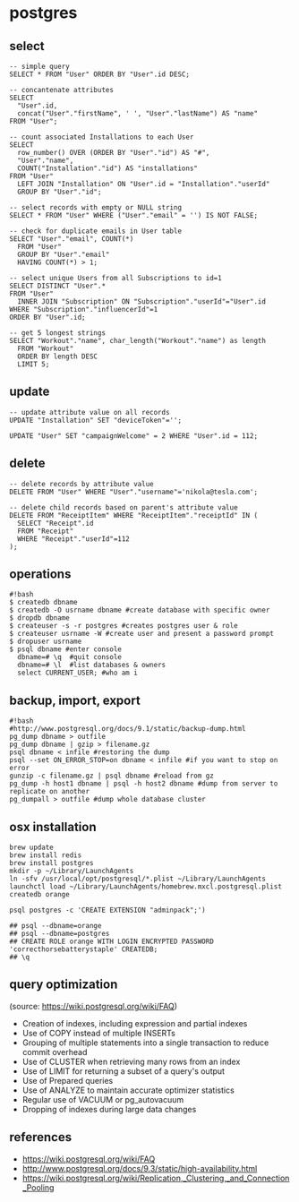 # postgres

## select

```
-- simple query
SELECT * FROM "User" ORDER BY "User".id DESC;

-- concantenate attributes
SELECT
  "User".id,
  concat("User"."firstName", ' ', "User"."lastName") AS "name"
FROM "User";

-- count associated Installations to each User
SELECT
  row_number() OVER (ORDER BY "User"."id") AS "#",
  "User"."name",
  COUNT("Installation"."id") AS "installations"
FROM "User"
  LEFT JOIN "Installation" ON "User".id = "Installation"."userId"
  GROUP BY "User"."id";

-- select records with empty or NULL string
SELECT * FROM "User" WHERE ("User"."email" = '') IS NOT FALSE;

-- check for duplicate emails in User table
SELECT "User"."email", COUNT(*)
  FROM "User"
  GROUP BY "User"."email"
  HAVING COUNT(*) > 1;

-- select unique Users from all Subscriptions to id=1
SELECT DISTINCT "User".*
FROM "User"
  INNER JOIN "Subscription" ON "Subscription"."userId"="User".id
WHERE "Subscription"."influencerId"=1
ORDER BY "User".id;

-- get 5 longest strings
SELECT "Workout"."name", char_length("Workout"."name") as length
  FROM "Workout"
  ORDER BY length DESC
  LIMIT 5;
```

## update

```
-- update attribute value on all records
UPDATE "Installation" SET "deviceToken"='';

UPDATE "User" SET "campaignWelcome" = 2 WHERE "User".id = 112;
```

## delete

```
-- delete records by attribute value
DELETE FROM "User" WHERE "User"."username"='nikola@tesla.com';

-- delete child records based on parent's attribute value
DELETE FROM "ReceiptItem" WHERE "ReceiptItem"."receiptId" IN (
  SELECT "Receipt".id
  FROM "Receipt"
  WHERE "Receipt"."userId"=112
);
```

## operations

```
#!bash
$ createdb dbname
$ createdb -O usrname dbname #create database with specific owner
$ dropdb dbname
$ createuser -s -r postgres #creates postgres user & role
$ createuser usrname -W #create user and present a password prompt
$ dropuser usrname
$ psql dbname #enter console
  dbname=# \q  #quit console
  dbname=# \l  #list databases & owners
  select CURRENT_USER; #who am i
```


## backup, import, export

```
#!bash
#http://www.postgresql.org/docs/9.1/static/backup-dump.html
pg_dump dbname > outfile
pg_dump dbname | gzip > filename.gz
psql dbname < infile #restoring the dump
psql --set ON_ERROR_STOP=on dbname < infile #if you want to stop on error
gunzip -c filename.gz | psql dbname #reload from gz
pg_dump -h host1 dbname | psql -h host2 dbname #dump from server to replicate on another
pg_dumpall > outfile #dump whole database cluster
```


## osx installation

```
brew update
brew install redis
brew install postgres
mkdir -p ~/Library/LaunchAgents
ln -sfv /usr/local/opt/postgresql/*.plist ~/Library/LaunchAgents
launchctl load ~/Library/LaunchAgents/homebrew.mxcl.postgresql.plist
createdb orange

psql postgres -c 'CREATE EXTENSION "adminpack";')

## psql --dbname=orange
## psql --dbname=postgres
## CREATE ROLE orange WITH LOGIN ENCRYPTED PASSWORD 'correcthorsebatterystaple' CREATEDB;
## \q
```


## query optimization

(source: https://wiki.postgresql.org/wiki/FAQ)

* Creation of indexes, including expression and partial indexes
* Use of COPY instead of multiple INSERTs
* Grouping of multiple statements into a single transaction to reduce commit overhead
* Use of CLUSTER when retrieving many rows from an index
* Use of LIMIT for returning a subset of a query's output
* Use of Prepared queries
* Use of ANALYZE to maintain accurate optimizer statistics
* Regular use of VACUUM or pg_autovacuum
* Dropping of indexes during large data changes


## references

* https://wiki.postgresql.org/wiki/FAQ
* http://www.postgresql.org/docs/9.3/static/high-availability.html
* https://wiki.postgresql.org/wiki/Replication,_Clustering,_and_Connection_Pooling
